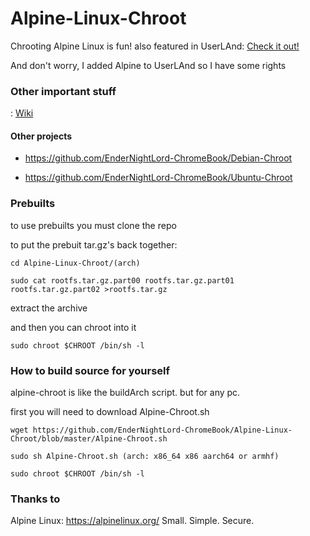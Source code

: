 # Alpine-Linux-Chroot
Chrooting Alpine Linux is fun! also featured in UserLAnd: [Check it out!](https://github.com/CypherpunkArmory/UserLAnd-Assets-Alpine)

And don't worry, I added Alpine to UserLAnd so I have some rights

### Other important stuff
: [Wiki](https://github.com/EnderNightLord-ChromeBook/Alpine-Linux-Chroot/wiki)

#### Other projects

* https://github.com/EnderNightLord-ChromeBook/Debian-Chroot

* https://github.com/EnderNightLord-ChromeBook/Ubuntu-Chroot

### Prebuilts
to use prebuilts you must clone the repo

to put the prebuit tar.gz's back together:

`cd Alpine-Linux-Chroot/(arch)`

`sudo cat rootfs.tar.gz.part00 rootfs.tar.gz.part01 rootfs.tar.gz.part02 >rootfs.tar.gz`

extract the archive

and then you can chroot into it

`sudo chroot $CHROOT /bin/sh -l`

### How to build source for yourself
alpine-chroot is like the buildArch script. but for any pc.

first you will need to download Alpine-Chroot.sh

`wget https://github.com/EnderNightLord-ChromeBook/Alpine-Linux-Chroot/blob/master/Alpine-Chroot.sh`

`sudo sh Alpine-Chroot.sh (arch: x86_64 x86 aarch64 or armhf)`

`sudo chroot $CHROOT /bin/sh -l`

### Thanks to

Alpine Linux: https://alpinelinux.org/ Small. Simple. Secure.
